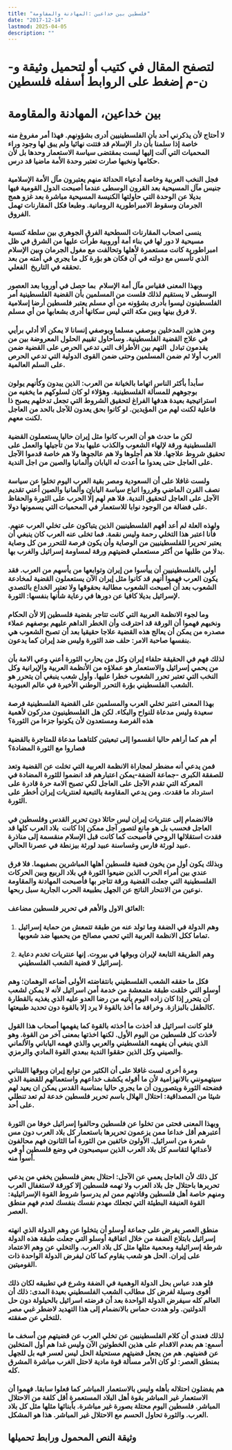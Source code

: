 ```yaml
---
title: "فلسطين بين خداعين :المهادنة والمقاومة"
date: "2017-12-14"
lastmod: 2025-04-05
description: ""
---
```

# **لتصفح المقال في كتيب أو لتحميل وثيقة و-ن-م إضغط على الروابط أسفله** **فلسطين**

# بين خداعين، المهادنة والمقاومة

### لا أحتاج لأن يذكرني أحد بأن الفلسطينيين أدرى بشؤونهم. فهذا أمر مفروغ منه خاصة إذا سلمنا بأن دار الإسلام قد فتتت نهائيا ولم يبق لها وجود وراء المحميات التي آلت إليها ليست بمقتضى سياسة الاستعمار وحدها بل لأن حكامها ونخبها صارت تعتبر وحدة الأمة ماضيا قد درس.

### فجل النخب العربية وخاصة أدعياء الحداثة منهم يعتبرون مآل الأمة الإسلامية جنيس مآل المسيحية بعد القرون الوسطى عندما أصبحت الدول القومية فيها بديلا عن الوحدة التي حاولتها الكنيسة المسيحية مباشرة بعد غزو همج الجرمان وسقوط الامبراطورية الرومانية. وطبعا فكل المقارنات تهمل الفروق.

### ينسى اصحاب المقارنات السطحية الفرق الجوهري بين سلطة كنسية مسيحية لا دور لها في بناء أمة أوروبية طرأت عليها من الشرق في ظل امبراطورية كانت مستعمرة لأهلها وتحالفت مع مغول الجرمان وبين الإسلام الذي تأسس مع دولته في آن فكان هو بؤرة كل ما يجري في أمته من بعد تحققه في التاريخ  الفعلي.

### وبهذا المعنى فقياس مآل أمة الإسلام  بما حصل في أوروبا بعد العصور الوسطى لا يستقيم لذلك فلست من المسلمين بأن القضية الفلسطينية أمر الفلسطينون ليسوا بأدرى بشؤونه من أي مسلم يعتبر فلسطين أرضا إسلامية لا فرق بينها وبين مكة التي ليس سكانها أدرى بشعابها من أي مسلم.

### ومن هذين المدخلين بوصفي مسلما وبوصفي إنسانا لا يمكن ألا أدلي برأيي في علاج القضية الفلسطينية. وسأحاول تقييم الحلول المعروضة بين من يقدمون تبادل  التهم بين الأطراف التي تدعي الحرص على القضية ضمن العرب أولا ثم ضمن المسلمين وحتى ضمن القوى الدولية التي تدعي الحرص على السلم العالمية.

### سأبدأ بأكثر الناس اتهاما بالخيانة من العرب: الذين يبدون وكأنهم يولون بوجوههم للمسألة الفلسطينية. وهؤلاء لو كان لسلوكهم ما يخفيه من استراتيجية بعيدة هدفها الفراغ لتحقيق الشروط التي تجعل تدخلهم يصبح ذا فاعلية لكنت لهم من المؤيدين. لو كانوا بحق يعدون للآجل بالحد من العاجل لكنت معهم.

### لكن ما حدث هو أن العرب كانوا مثل إيران حاليا يستعملون القضية الفلسطينية ورقة لإلهاء الشعوب والكذب عليها بدلا من تأجيلها والعمل على تحقيق شروط علاجها. فلا هم أجلوها ولا هم عالجوها ولا هم خاصة قدموا الآجل على العاجل حتى يعدوا ما أعدت له اليابان وألمانيا والصين من اجل الندية.

### ولست غافلا على أن السعودية ومصر بقية العرب اليوم تخلوا عن سياسة نصف القرن الماضي وقرروا اتباع سياسة اليابان وألمانيا والصين أعني تقديم الآجل على العاجل لتحقيق الندية. فلا هم لهم إلّا الحرب على الثورة والحفاظ على فضالة من الوجود نوابا للاستعمار في المحميات التي يسمونها دولا.

### ولهذه العلة لم أعد أفهم الفلسطينيين الذين يتباكون على تخلي العرب عنهم. فأنا اعتبر هذا التخلي رحمة وليس نقمة. فما تخلى عنه العرب كان ينبغي أن يعتبر تحريرا للفلسطينيين من الوصاية وأن يكون فرصة للتحرر من كل وصاية بدلا من طلبها من أكثر مستعملي قضيتهم ورقة لمساومة إسرائيل والغرب بها.

### أولى بالفلسطينيين أن ييأسوا من إيران وتوابعها من يأسهم من العرب. فقد يكون العرب فهموا أنهم قد كانوا مثل إيران الآن يستعملون القضية لمخادعة الشعوب بعد أن أصبحت الشعوب مطالبة بحقوقها ولا تعتبر الخداع بالتصدي لإسرائيل بديلا كافيا عن دورها في رعاية شأنها بنفسها: الثورة.

### وما لجوء الانظمة العربية التي كانت تتاجر بقضية فلسطين إلا لأن الحكام ونخبهم فهموا أن الورقة قد احترقت وأن الخطر الداهم عليهم بوصفهم عملاء مصدره من يمكن أن يعالج هذه القضية علاجا حقيقيا بعد أن تصبح الشعوب هي بنفسها صاحبة الامر: حلف ضد الثورة وليس ضد إيران كما يدعون.

### لذلك فهم في الحقيقة حلفاء إيران وكل من يحارب الثورة أعني وعي الامة بأن من يحمي إسرائيل والاستعمار هو عملاؤه من الأنظمة العربية والإيرانية وكل النخب التي تعتبر تحرر الشعوب خطرا عليها. وأول شعب ينبغي أن يتحرر هو الشعب الفلسطيني بؤرة التحرر الوطني الأخيرة في عالم العبودية.

### بهذا المعنى اعتبر تخلي العرب والمسلمين على القضية الفلسطينية فرصة سعيدة وليس مدعاة للنواح والبكاء. لكن هل الفلسطينيون مدركون لأهمية هذه الفرصة ومستعدون لأن يكونوا جزءا من الثورة؟

### أم هم كما أراهم حاليا انقسموا إلى تبعيتين كلتاهما مدعاة للمتاجرة بالقضية فصاروا مع الثورة المضادة؟

### فمن يدعي أنه مضطر لمجاراة الانظمة العربية التي تخلت عن القضية وتعد للصفقة الكبرى -جماعة الضفة-يمكن اعتبارهم قد انضموا للثورة المضادة في المعركة التي تقدم الآجل على العاجل لكي تصبح الامة حرة قادرة على استرداد ما فقدت. ومن يدعي المقاومة بالتبعية لعنتريات إيران أخطر على الثورة.

### فالانضمام إلى عنتريات إيران ليس حائلا دون تحرير القدس وفلسطين في العاجل فحسب بل هو مانع لتصور آجل ممكن إذا كانت  بلاد العرب كلها قد فقدت استقلالها الروحي فأصبحت كما كانت قبل الإسلام منقسمة إلى مناذرة عبيد لورثة فارس وغساسنة عبيد لورثة بيزنطة في عصرنا الحالي.

### وبذلك يكون أول من يخون قضية فلسطين أهلها المباشرين بصفيهما. فلا فرق عندي بين أمراء الحرب الذين ضيعوا الثورة في بلاد الربيع وبين الحركات الفلسطينية التي جعلت القضية ورقة تتاجر بها فأصبحت المهادنة والمقاومة نوعين من الانتحار الناتج عن الجهل بطبيعة الحرب الجارية سبل ربحها.

### العائق الاول والأهم في تحرير فلسطين مضاعف:

1. ### وهم الدولة في الضفة وما تولد عنه من طبقة تتمعش من حماية إسرائيل تماما ككل الانظمة العربية التي تحمي مصالح من يحميها ضد شعوبها.
2. ### وهم الطريقة التابعة لإيران وبوقها في بيروت. إنها عنتريات تخدم دعاية إسرائيل لا قضية الشعب الفلسطيني.

### فكل ما حققه الشعب الفلسطيني بانتفاضته الأولى أضاعه الوهمان: وهم أوسلو التي خلقت طبقة متمعشة من خدمة أمن اسرائيل لأنه لا يمكن لشعب أن يتحرر إذا كان زاده اليوم يأتيه من رضا العدو عليه الذي يغذيه بالقطارة كالطفل بالبزازة. وخرافة ما أخذ بالقوة لا يرد إلا بالقوة دون تحديد طبيعتها.

### فلو كانت اسرائيل قد أخذت ما أخذته بالقوة كما يفهمها أصحاب هذا القول لأخذت كل فلسطين من اليوم الأول. لكنها اخذتها بمعنى آخر من القوة. وهو الذي ينبغي أن يفهمه الفلسطيني والعربي والذي فهمه الياباني والألماني والصيني وكل الذين حققوا الندية ببعدي القوة المادي والرمزي.

### ومرة أخرى لست غافلا على أن الكثير من توابع إيران وبوقها اللبناني سيتهمونني بالانهزامية لأن ما أقوله يكشف خداعهم واستعمالهم للقضية الذي فضحته الثورة ويتصورون أن ما يجري حاليا بمناسبة القدس يمكن ان يعيد لهم شيئا من المصداقية: احتلال الهلال باسم تحرير فلسطين خدعة لم تعد تنطلي على أحد.

### وبهذا المعنى فحتى من تخلوا عن فلسطين وحالفوا إسرائيل خوفا من الثورة أعتبرهم أقل خداعا ممن يزعمون تحريرها باستعمار كل بلاد العرب دون مس شعرة من اسرائيل. الأولون خائفين من الثورة أما الثانون فهم محالفون لأعدائها لتقاسم كل بلاد العرب الذين سيصبحون في وضع فلسطين أو في أسوأ منه.

### كل ذلك لأن العاجل يعمي عن الآجل: احتلال بعض فلسطين يخفي من يدعي تحريرها باحتلال جل بلاد العرب ولا تهمه فلسطين إلا كورقة لاستغفال العرب ومنهم خاصة أهل فلسطين وقادتهم ممن لم يدرسوا شروط القوة الإسرائيلية: القوة العنيفة البطيئة التي تجعلك مهدم نفسك بنفسك لعدم فهم منطق العصر.

### منطق العصر يفرض على جماعة أوسلو أن يتخلوا عن وهم الدولة الذي انهته إسرائيل بابتلاع الضفة من خلال اتفاقية أوسلو التي جعلت طبقة هذه الدولة شرطة إسرائيلية ومحمية مثلها مثل كل بلاد العرب. والتخلي عن وهم الاعتماد على إيران. الحل هو شعب يقاوم كما كان ليفرض الدولة الواحدة ذات القوميتين.

### فلو هدد عباس بحل الدولة الوهمية في الضفة وشرع في تطبيقه لكان ذلك أقوى وسيلة لفرض كل مطالب الشعب الفلسطيني بعيدة المدى: ذلك أن العالم كله سيفرض الدولة الواحدة بعد أن فرضته اسرائيل بالحيلولة دون حل الدولتين. ولو هددت حماس بالانضمام إلى هذا التهديد لاضطر غبي مصر للتخلي عن صفقته.

### لذلك فعندي أن كلام الفلسطينيين عن تخلي العرب عن قضيتهم من أسخف ما أسمع: هم بعدم الاقدام على هذين الخطوتين الآن وليس غدا هم أول المتخلين عن قضيتهم. هم من يجعل قضيتهم مستحيلة الحل ليس لعسر فيه بل للجهل بمنطق العصر: لو كان الأمر مسألة قوة مادية لاحتل الغرب مباشرة المشرق كله.

### هم يفضلون احتلاله بأهله وليس بالاستعمار المباشر كما فعلوا سابقا. فهموا أن الاستعمار غير المباشر بقوة أهل البلاد المستعمرة أقل كلفة من الاحتلال المباشر. فلسطين اليوم محتلة بصورة غير مباشرة. بأبنائها مثلها مثل كل بلاد العرب. والثورة تحاول الحسم مع الاحتلال غير المباشر. هذا هو المشكل.

## وثيقة النص المحمول ورابط تحميلها

###
